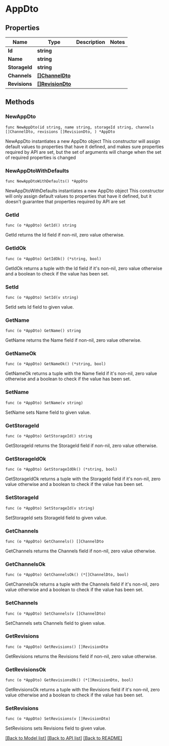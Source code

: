 # AppDto

## Properties

Name | Type | Description | Notes
------------ | ------------- | ------------- | -------------
**Id** | **string** |  | 
**Name** | **string** |  | 
**StorageId** | **string** |  | 
**Channels** | [**[]ChannelDto**](ChannelDto.md) |  | 
**Revisions** | [**[]RevisionDto**](RevisionDto.md) |  | 

## Methods

### NewAppDto

`func NewAppDto(id string, name string, storageId string, channels []ChannelDto, revisions []RevisionDto, ) *AppDto`

NewAppDto instantiates a new AppDto object
This constructor will assign default values to properties that have it defined,
and makes sure properties required by API are set, but the set of arguments
will change when the set of required properties is changed

### NewAppDtoWithDefaults

`func NewAppDtoWithDefaults() *AppDto`

NewAppDtoWithDefaults instantiates a new AppDto object
This constructor will only assign default values to properties that have it defined,
but it doesn't guarantee that properties required by API are set

### GetId

`func (o *AppDto) GetId() string`

GetId returns the Id field if non-nil, zero value otherwise.

### GetIdOk

`func (o *AppDto) GetIdOk() (*string, bool)`

GetIdOk returns a tuple with the Id field if it's non-nil, zero value otherwise
and a boolean to check if the value has been set.

### SetId

`func (o *AppDto) SetId(v string)`

SetId sets Id field to given value.


### GetName

`func (o *AppDto) GetName() string`

GetName returns the Name field if non-nil, zero value otherwise.

### GetNameOk

`func (o *AppDto) GetNameOk() (*string, bool)`

GetNameOk returns a tuple with the Name field if it's non-nil, zero value otherwise
and a boolean to check if the value has been set.

### SetName

`func (o *AppDto) SetName(v string)`

SetName sets Name field to given value.


### GetStorageId

`func (o *AppDto) GetStorageId() string`

GetStorageId returns the StorageId field if non-nil, zero value otherwise.

### GetStorageIdOk

`func (o *AppDto) GetStorageIdOk() (*string, bool)`

GetStorageIdOk returns a tuple with the StorageId field if it's non-nil, zero value otherwise
and a boolean to check if the value has been set.

### SetStorageId

`func (o *AppDto) SetStorageId(v string)`

SetStorageId sets StorageId field to given value.


### GetChannels

`func (o *AppDto) GetChannels() []ChannelDto`

GetChannels returns the Channels field if non-nil, zero value otherwise.

### GetChannelsOk

`func (o *AppDto) GetChannelsOk() (*[]ChannelDto, bool)`

GetChannelsOk returns a tuple with the Channels field if it's non-nil, zero value otherwise
and a boolean to check if the value has been set.

### SetChannels

`func (o *AppDto) SetChannels(v []ChannelDto)`

SetChannels sets Channels field to given value.


### GetRevisions

`func (o *AppDto) GetRevisions() []RevisionDto`

GetRevisions returns the Revisions field if non-nil, zero value otherwise.

### GetRevisionsOk

`func (o *AppDto) GetRevisionsOk() (*[]RevisionDto, bool)`

GetRevisionsOk returns a tuple with the Revisions field if it's non-nil, zero value otherwise
and a boolean to check if the value has been set.

### SetRevisions

`func (o *AppDto) SetRevisions(v []RevisionDto)`

SetRevisions sets Revisions field to given value.



[[Back to Model list]](../README.md#documentation-for-models) [[Back to API list]](../README.md#documentation-for-api-endpoints) [[Back to README]](../README.md)


